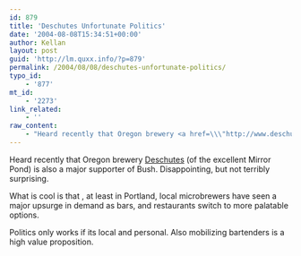 ```yaml
---
id: 879
title: 'Deschutes Unfortunate Politics'
date: '2004-08-08T15:34:51+00:00'
author: Kellan
layout: post
guid: 'http://lm.quxx.info/?p=879'
permalink: /2004/08/08/deschutes-unfortunate-politics/
typo_id:
    - '877'
mt_id:
    - '2273'
link_related:
    - ''
raw_content:
    - "Heard recently that Oregon brewery <a href=\\\"http://www.deschutesbrewery.com/\\\">Deschutes</a> (of the excellent Mirror Pond) is also a major supporter of Bush.  Disappointing, but not terribly surprising.  \n\nWhat is cool is that , at least in Portland, local microbrewers have seen a major upsurge in demand as bars, and restaurants switch to more palatable options.  \n\nPolitics only works if its local and personal.  Also mobilizing bartenders is a high value proposition."
---
```


Heard recently that Oregon brewery [Deschutes](http://www.deschutesbrewery.com/) (of the excellent Mirror Pond) is also a major supporter of Bush. Disappointing, but not terribly surprising.

What is cool is that , at least in Portland, local microbrewers have seen a major upsurge in demand as bars, and restaurants switch to more palatable options.

Politics only works if its local and personal. Also mobilizing bartenders is a high value proposition.